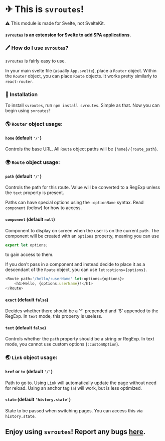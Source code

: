 # ✈ This is `svroutes`!

⚠ This module is made for Svelte, not SvelteKit.

#### `svroutes` is an extension for Svelte to add SPA applications.

### 🖊 How do I use `svroutes`?

`svroutes` is fairly easy to use.

In your main svelte file (usually `App.svelte`), place a `Router` object. Within the `Router` object, you can place `Route` objects. It works pretty similarly to `react-router`.

### 📩 Installation

To install `svroutes`, run `npm install svroutes`.
Simple as that. Now you can begin using `svroutes`!

### 🌎 `Router` object usage:

#### `home` (default `'/'`)

Controls the base URL. All `Route` object paths will be `{home}/{route_path}`.

### 🌍 `Route` object usage:

#### `path` (default `'/'`)

Controls the path for this route. Value will be converted to a RegExp unless the `text` property is present.

Paths can have special options using the `:optionName` syntax.
Read `component` (below) for how to access.

#### `component` (default `null`)

Component to display on screen when the user is on the current `path`.
The component will be created with an `options` property, meaning you can use

```js
export let options;
```

to gain access to them.

If you don't pass in a component and instead decide to place it as a descendant of the `Route` object, you can use `let:options={options}`.

```js
<Route path='/hello/:userName' let:options={options}>
	<h1>Hello, {options.userName}!</h1>
</Route>
```

#### `exact` (default `false`)

Decides whether there should be a '^' prepended and '$' appended to the RegExp. In `text` mode, this property is useless.

#### `text` (default `false`)

Controls whether the `path` property should be a string or RegExp.
In text mode, you cannot use custom options (`:customOption`).

### 🌏 `Link` object usage:

#### `href` or `to` (default `'/'`)

Path to go to. Using `Link` will automatically update the page without need for reload. Using an anchor tag (`a`) will work, but is less optimized.

#### `state` (default `'history.state'`)

State to be passed when switching pages. You can access this via `history.state`.

## Enjoy using `svroutes`! Report any bugs [here](https://github.com/Battledash-2/svelte-router#readme).
